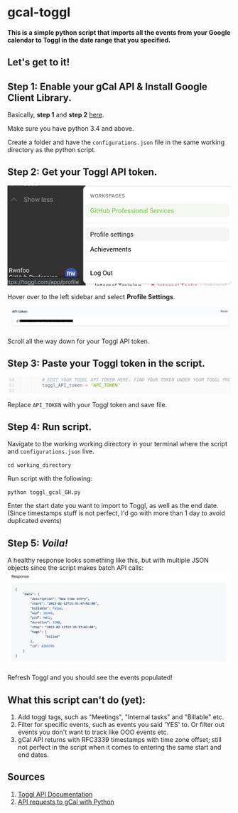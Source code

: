 # gcal-toggl

#### This is a simple python script that imports all the events from your Google calendar to Toggl in the date range that you specified.

## Let's get to it!

## Step 1: Enable your gCal API & Install Google Client Library.

Basically, **step 1** and **step 2** [here](https://developers.google.com/calendar/quickstart/python).

Make sure you have python 3.4 and above.

Create a folder and have the `configurations.json` file in the same working directory as the python script.

## Step 2: Get your Toggl API token.

![profile_settings_toggl](https://github.com/rwnfoo/gcal-toggl/blob/master/images/Screen%20Shot%202019-08-26%20at%209.01.00%20PM.png)

Hover over to the left sidebar and select **Profile Settings**.

![toggl_api_token](https://github.com/rwnfoo/gcal-toggl/blob/master/images/Screen%20Shot%202019-08-26%20at%209.02.11%20PM.png)

Scroll all the way down for your Toggl API token. 

## Step 3: Paste your Toggl token in the script.

![Replace_token](https://github.com/rwnfoo/gcal-toggl/blob/master/images/Screen%20Shot%202019-08-26%20at%209.04.54%20PM.png)

Replace `API_TOKEN` with your Toggl token and save file.

## Step 4: Run script.

Navigate to the working working directory in your terminal where the script and `configurations.json` live.

```
cd working_directory
```

Run script with the following:

```
python toggl_gcal_GH.py
```

Enter the start date you want to import to Toggl, as well as the end date.
(Since timestamps stuff is not perfect, I'd go with more than 1 day to avoid duplicated events)

## Step 5: *Voila!*

A healthy response looks something like this, but with multiple JSON objects since the script makes batch API calls:
![healthy_response](https://github.com/rwnfoo/gcal-toggl/blob/master/images/Screen%20Shot%202019-08-26%20at%2010.31.25%20PM.png)

Refresh Toggl and you should see the events populated!

## What this script can't do (yet):
1. Add toggl tags, such as "Meetings", "Internal tasks" and "Billable" etc.
2. Filter for specific events, such as events you said 'YES' to. Or filter out events you don't want to track like OOO events etc.
3. gCal API returns with RFC3339 timestamps with time zone offset; still not perfect in the script when it comes to entering the same start and end dates.

## Sources
1. [Toggl API Documentation](https://github.com/toggl/toggl_api_docs/blob/master/toggl_api.md)
2. [API requests to gCal with Python](https://developers.google.com/calendar/quickstart/python)
